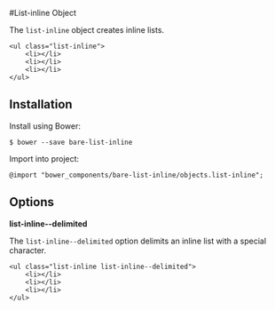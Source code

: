 #List-inline Object

The `list-inline` object creates inline lists.

	<ul class="list-inline">
		<li></li>
		<li></li>
		<li></li>
	</ul>

## Installation

Install using Bower:

	$ bower --save bare-list-inline

Import into project:

	@import "bower_components/bare-list-inline/objects.list-inline";

## Options

**list-inline--delimited**

The `list-inline--delimited` option delimits an inline list with a special character.

	<ul class="list-inline list-inline--delimited">
		<li></li>
		<li></li>
		<li></li>
	</ul>	